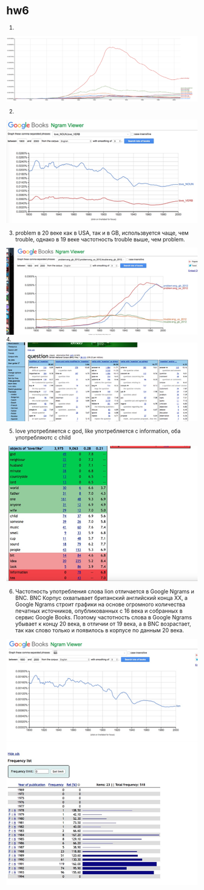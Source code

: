# hw6
1.
![ссылка](https://github.com/linapilipchuk/hw6/blob/master/Snimok_ekrana_2018-04-09_v_15_52_01.png)

2.
![ссылка](https://github.com/linapilipchuk/hw6/blob/master/fhfhhfhf.jpeg)

3. problem в 20 веке как в USA, так и в GB, использвуется чаще, чем trouble, однако в 19 веке частотность trouble выше, чем problem. 

![ссылка](https://github.com/linapilipchuk/hw6/blob/master/problem%20trouble%202.jpeg)
4. 
![ссылка](https://github.com/linapilipchuk/hw6/blob/master/question.png)

5. love употребляется с god, like употребляется с information, оба употребляютс с child

![ссылка](https://github.com/linapilipchuk/hw6/blob/master/love%20like.jpeg)

6. Частотность употребления слова lion отличается в Google Ngrams и BNC. BNC Корпус охватывает британский английский конца XX, а Google Ngrams строит графики на основе огромного количества печатных источников, опубликованных с 16 века и собранных в сервис Google Books. Поэтому частотность слова в Google Ngrams убывает к концу 20 века, в отличии от 19 века, а в BNC возрастает, так как слово только и появилось в корпусе по данным 20 века.

![ссылка](https://github.com/linapilipchuk/hw6/blob/master/lion.jpeg)
![ссылка](https://github.com/linapilipchuk/hw6/blob/master/lion%20bnc.jpeg)
